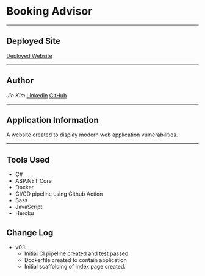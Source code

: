 # Booking Advisor
---
## Deployed Site
[Deployed Website](https://booking-advisor.herokuapp.com/)

---
## Author
*Jin Kim*
[LinkedIn](https://www.linkedin.com/in/jinkim808) 
[GitHub](https://www.github.com/jinwoov)

---
## Application Information

A website created to display modern web application vulnerabilities.

---
## Tools Used
- C#
- ASP.NET Core
- Docker
- CI/CD pipeline using Github Action
- Sass
- JavaScript
- Heroku

## Change Log

- v0.1:
    - Initial CI pipeline created and test passed
    - Dockerfile created to contain application
    - Initial scaffolding of index page created.
